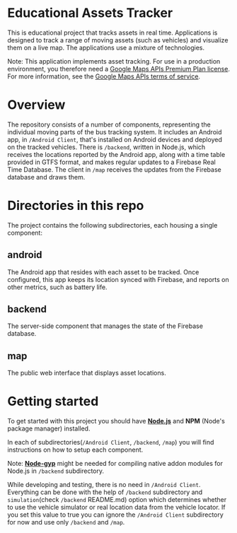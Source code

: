 # Educational Assets Tracker

This is educational project that tracks assets in real time. Applications is designed to track a range of moving assets (such as vehicles) and visualize them on a live map. The applications use a mixture of technologies.

Note: This application implements asset tracking. For use in a production environment, you therefore need a [Google Maps APIs Premium Plan license](https://developers.google.com/maps/pricing-and-plans/). For more information, see the [Google Maps APIs terms of service](https://developers.google.com/maps/terms#section_10_4).

# Overview

The repository consists of a number of components, representing the individual moving parts of the bus tracking system. It includes an Android app, in `/Android Client`, that's installed on Android devices and deployed on the tracked vehicles. There is `/backend`, written in Node.js, which receives the locations reported by the Android app, along with a time table provided in GTFS format, and makes regular updates to a Firebase Real Time Database. The client in `/map` receives the updates from the Firebase database and draws them.

# Directories in this repo

The project contains the following subdirectories, each housing a single component:

## android

The Android app that resides with each asset to be tracked. Once configured, this app keeps its location synced with Firebase, and reports on other metrics, such as battery life.

## backend

The server-side component that manages the state of the Firebase database.

## map

The public web interface that displays asset locations.

# Getting started

To get started with this project you should have **[Node.js](https://nodejs.org/en/)** and **NPM** (Node's package manager) installed.

In each of subdirectories(`/Android Client`, `/backend`, `/map`) you will find instructions on how to setup each component.

Note: **[Node-gyp](https://github.com/nodejs/node-gyp)** might be needed for compiling native addon modules for Node.js in `/backend` subdirectory.

While developing and testing, there is no need in `/Android Client`.
Everything can be done with the help of `/backend` subdirectory and `simulation`(check `/backend` README.md) option which determines whether to use the vehicle simulator or real location data from the vehicle locator. If you set this value to true you can ignore the `/Android Client` subdirectory for now and use only `/backend` and `/map`.
